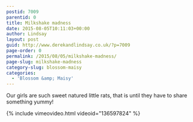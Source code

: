 ```yaml
---
postid: 7009
parentid: 0
title: Milkshake madness
date: 2015-08-05T10:11:03+00:00
author: Lindsay
layout: post
guid: http://www.derekandlindsay.co.uk/?p=7009
page-order: 0
permalink: /2015/08/05/milkshake-madness/
page-slug: milkshake-madness
category-slug: blossom-maisy
categories:
  - 'Blossom &amp; Maisy'
---
```

Our girls are such sweet natured little rats, that is until they have to share something yummy!

{% include vimeovideo.html videoid="136597824" %}
